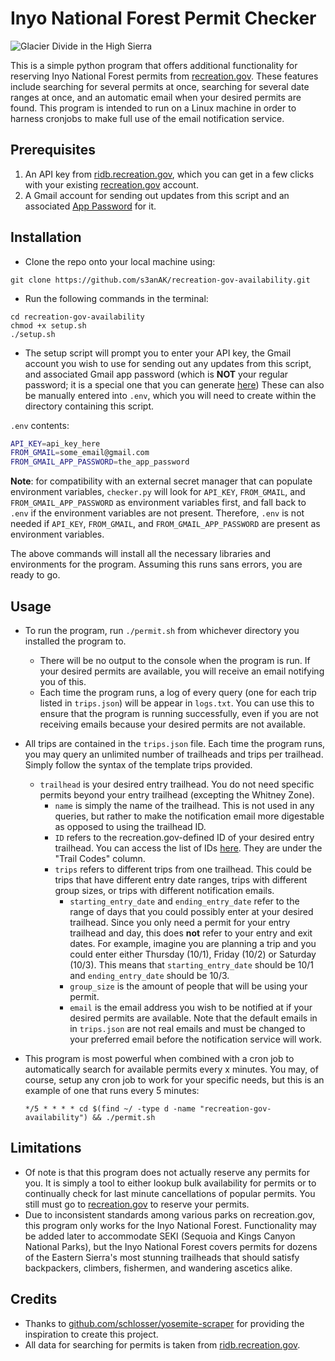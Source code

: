# Inyo National Forest Permit Checker

![Glacier Divide in the High Sierra](https://user-images.githubusercontent.com/56090826/187283263-a51866d9-29f2-472a-a528-5160ea6e934f.jpg)

This is a simple python program that offers additional functionality for reserving Inyo National Forest permits from [recreation.gov](https://www.recreation.gov). These features include searching for several permits at once, searching for several date ranges at once, and an automatic email when your desired permits are found. This program is intended to run on a Linux machine in order to harness cronjobs to make full use of the email notification service.

## Prerequisites
1. An API key from [ridb.recreation.gov](https://ridb.recreation.gov), which you can get in a few clicks with your existing [recreation.gov](https://www.recreation.gov) account.
1. A Gmail account for sending out updates from this script and an associated [App Password](https://support.google.com/accounts/answer/185833?hl=en) for it.

## Installation

 - Clone the repo onto your local machine using:
```
git clone https://github.com/s3anAK/recreation-gov-availability.git
```	
 - Run the following commands in the terminal: 
```
cd recreation-gov-availability
chmod +x setup.sh
./setup.sh
```
- The setup script will prompt you to enter your API key, the Gmail account you wish to use for sending out any updates from this script, and associated Gmail app password (which is **NOT** your regular password; it is a special one that you can generate [here](https://myaccount.google.com/apppasswords)) These can also be manually entered into `.env`, which you will need to create within the directory containing this script.

`.env` contents:
```sh
API_KEY=api_key_here
FROM_GMAIL=some_email@gmail.com
FROM_GMAIL_APP_PASSWORD=the_app_password
```

**Note**: for compatibility with an external secret manager that can populate environment variables, `checker.py` will look for `API_KEY`, `FROM_GMAIL`, and `FROM_GMAIL_APP_PASSWORD` as environment variables first, and fall back to `.env` if the environment variables are not present. Therefore, `.env` is not needed if `API_KEY`, `FROM_GMAIL`, and `FROM_GMAIL_APP_PASSWORD` are present as environment variables.

The above commands will install all the necessary libraries and environments for the program. Assuming this runs sans errors, you are ready to go.

## Usage
 - To run the program, run `./permit.sh` from whichever directory you installed the program to. 
	 - There will be no output to the console when the program is run. If your desired permits are available, you will receive an email notifying you of this.
	 - Each time the program runs, a log of every query (one for each trip listed in `trips.json`) will be appear in `logs.txt`. You can use this to ensure that the program is running successfully, even if you are not receiving emails because your desired permits are not available.
 - All trips are contained in the `trips.json` file. Each time the program runs, you may query an unlimited number of trailheads and trips per trailhead. Simply follow the syntax of the template trips provided.
	 - `trailhead` is your desired entry trailhead. You do not need specific permits beyond your entry trailhead (excepting the Whitney Zone).
		 - `name` is simply the name of the trailhead. This is not used in any queries, but rather to make the notification email more digestable as opposed to using the trailhead ID.
		 - `ID` refers to the recreation.gov-defined ID of your desired entry trailhead. You can access the list of IDs [here](https://www.fs.usda.gov/Internet/FSE_DOCUMENTS/fseprd922360.pdf). They are under the "Trail Codes" column. 
		 - `trips` refers to different trips from one trailhead. This could be trips that have different entry date ranges, trips with different group sizes, or trips with different notification emails.
			 - `starting_entry_date` and `ending_entry_date` refer to the range of days that you could possibly enter at your desired trailhead. Since you only need a permit for your entry trailhead and day, this does **not** refer to your entry and exit dates. For example, imagine you are planning a trip and you could enter either Thursday (10/1), Friday (10/2) or Saturday (10/3). This means that `starting_entry_date` should be 10/1 and `ending_entry_date` should be 10/3.
			 - `group_size` is the amount of people that will be using your permit.
			 - `email` is the email address you wish to be notified at if your desired permits are available. Note that the default emails in in `trips.json` are not real emails and must be changed to your preferred email before the notification service will work.
- This program is most powerful when combined with a cron job to automatically search for available permits every x minutes. You may, of course, setup any cron job to work for your specific needs, but this is an example of one that runs every 5 minutes:

	`*/5 * * * * cd $(find ~/ -type d -name "recreation-gov-availability") && ./permit.sh`

## Limitations

 - Of note is that this program does not actually reserve any permits for you. It is simply a tool to either lookup bulk availability for permits or to continually check for last minute cancellations of popular permits. You still must go to [recreation.gov](https://www.recreation.gov) to reserve your permits.
 - Due to inconsistent standards among various parks on recreation.gov, this program only works for the Inyo National Forest. Functionality may be added later to accommodate SEKI (Sequoia and Kings Canyon National Parks), but the Inyo National Forest covers permits for dozens of the Eastern Sierra's most stunning trailheads that should satisfy backpackers, climbers, fishermen, and wandering ascetics alike.

## Credits

 - Thanks to [github.com/schlosser/yosemite-scraper](https://github.com/schlosser/yosemite-scraper) for providing the inspiration to create this project.
 - All data for searching for permits is taken from [ridb.recreation.gov](https://ridb.recreation.gov).
